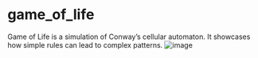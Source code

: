 # game_of_life
Game of Life is a simulation of Conway’s cellular automaton. It showcases how simple rules can lead to complex patterns. 
![image](https://github.com/Namprire/game_of_life/assets/54724383/0d6df223-143d-412f-9186-974d9a8270c9)
